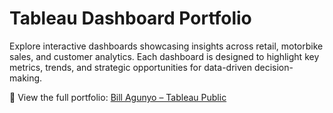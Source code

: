 # Tableau Dashboard Portfolio

Explore interactive dashboards showcasing insights across retail, motorbike sales, and customer analytics. Each dashboard is designed to highlight key metrics, trends, and strategic opportunities for data-driven decision-making.

🔗 View the full portfolio: [Bill Agunyo – Tableau Public](https://public.tableau.com/app/profile/billagunyo)